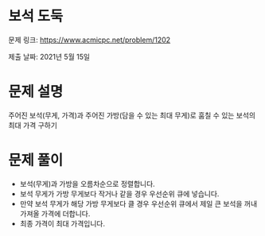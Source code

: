# 보석 도둑
문제 링크: https://www.acmicpc.net/problem/1202

제출 날짜: 2021년 5월 15일

# 문제 설명
주어진 보석(무게, 가격)과 주어진 가방(담을 수 있는 최대 무게)로 훔칠 수 있는 보석의 최대 가격 구하기

# 문제 풀이
+ 보석(무게)과 가방을 오름차순으로 정렬합니다.
+ 보석 무게가 가방 무게보다 작거나 같을 경우 우선순위 큐에 넣습니다.
+ 만약 보석 무게가 해당 가방 무게보다 클 경우 우선순위 큐에서 제일 큰 보석을 꺼내 가져올 가격에 더합니다.
+ 최종 가격이 최대 가격입니다.
